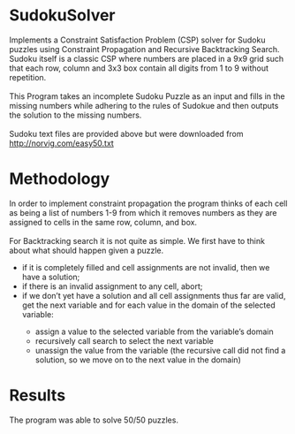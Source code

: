# SudokuSolver
Implements a Constraint Satisfaction Problem (CSP) solver for Sudoku puzzles using Constraint Propagation and Recursive Backtracking Search. Sudoku itself is a
classic CSP where numbers are placed in a 9x9 grid such that each row, column and 3x3 box contain
all digits from 1 to 9 without repetition. <br><br>
This Program takes an incomplete Sudoku Puzzle as an input and fills in the missing numbers while adhering to the rules of Sudokue and then outputs the solution to the missing numbers. <br><br>
Sudoku text files are provided above but were downloaded from http://norvig.com/easy50.txt
# Methodology
In order to implement constraint propagation the program thinks of each cell as being a list of numbers 1-9 from which it removes numbers as they are assigned to cells in the same row, column, and box. <br><br>
For Backtracking search it is not quite as simple. We first have to think about what should happen given a puzzle. 
<ul>
<li>if it is completely filled and cell assignments are not invalid, then we have a solution;</li>
<li>if there is an invalid assignment to any cell, abort;</li>
<li>if we don’t yet have a solution and all cell assignments thus far are valid, get the next variable
and for each value in the domain of the selected variable:</li>
  <ul>
    <li>assign a value to the selected variable from the variable’s domain</li>
    <li>recursively call search to select the next variable</li>
    <li>unassign the value from the variable (the recursive call did not find a solution, so we move on to the next value in the domain)</li>
  </ul>
</ul>

# Results
The program was able to solve 50/50 puzzles.
